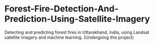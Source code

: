# Forest-Fire-Detection-And-Prediction-Using-Satellite-Imagery
Detecting and predicting forest fires in Uttarakhand, India, using Landsat satellite imagery and machine learning.
(Undergoing this project)
